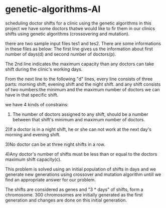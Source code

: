 # genetic-algorithms-AI
scheduling doctor shifts for a clinic using the genetic algorithms
in this project we have some doctors thatwe would like to fir them in our clinics shifts using genetic algorithms (crossovering and mutation).

there are two sample input files tes1 and tes2. There are some informations in these files as below:
The first line gives us the information about first number of days(d) and second number of doctors(p).

The 2nd line indicates the maximum capacity than any doctors can take shift during the clinic's working days.

From the next line to the following "d" lines, every line consists of three parts: morning shift, evening shift and the night shift. and any shift consists of two numbers:the minimum and the maximum number of doctors we can have in that specific shift.

we have 4 kinds of constrains:
1) The number of doctors assigned to any shift, should be a number between that shift's minimum and maximum number of doctors.

2)If a doctor is in a night shift, he or she can not work at the next day's morning and evening shift.

3)No doctor can be at three night shifts in a row.

4)Any doctor's number of shifts must be less than or equal to the doctors maximum shift capacity(c).

This problem is solved using an initial population of shifts in days and we generate new generations using crossover and mutation algorithm untill we find an appropriate answer for our problem.

The shifts are considered as genes and "3 * days" of shifts, form a chromosome. 300 chromosomes are initially generated as the first generation and changes are done on this initial generation.
